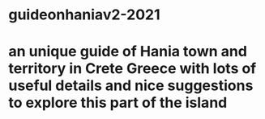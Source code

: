 # guideonhaniav2-2021
# an unique guide of Hania town and territory in Crete Greece with lots of useful details and nice suggestions to explore this part of the island 
